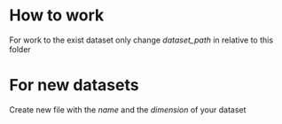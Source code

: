 # How to work
For work to the exist dataset only change *dataset_path* in relative to this folder

# For new datasets
Create new file with the *name* and the *dimension* of your dataset
